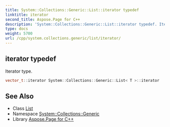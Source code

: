 ```yaml
---
title: System::Collections::Generic::List::iterator typedef
linktitle: iterator
second_title: Aspose.Page for C++
description: 'System::Collections::Generic::List::iterator typedef. Iterator type in C++.'
type: docs
weight: 5700
url: /cpp/system.collections.generic/list/iterator/
---
```

## iterator typedef


Iterator type.

```cpp
vector_t::iterator System::Collections::Generic::List< T >::iterator
```

## See Also

* Class [List](../)
* Namespace [System::Collections::Generic](../../)
* Library [Aspose.Page for C++](../../../)
